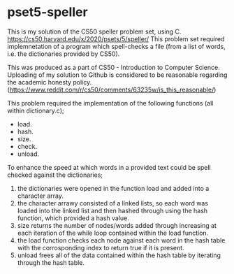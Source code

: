 # pset5-speller
This is my solution of the CS50 speller problem set, using C. https://cs50.harvard.edu/x/2020/psets/5/speller/ This problem set required implemnetation of a program which spell-checks a file (from a list of words, i.e. the dictionaries provided by CS50).

This was produced as a part of CS50 - Introduction to Computer Science. Uploading of my solution to Github is considered to be reasonable regarding the academic honesty policy. (https://www.reddit.com/r/cs50/comments/63235w/is_this_reasonable/)

This problem required the implementation of the following functions (all within dictionary.c);
- load.
- hash.
- size.
- check.
- unload.

To enhance the speed at which words in a provided text could be spell checked against the dictionaries;
1. the dictionaries were opened in the function load and added into a character array.
2. the character arrawy consisted of a linked lists, so each word was loaded into the linked list and then hashed through using the hash function, which provided a hash value.
3. size returns the number of nodes/words added through increasing at each iteration of the while loop contained within the load function.
4. the load function checks each node against each word in the hash table with the corrosponding index to return true if it is present.
5. unload frees all of the data contained within the hash table by iterating through the hash table.
